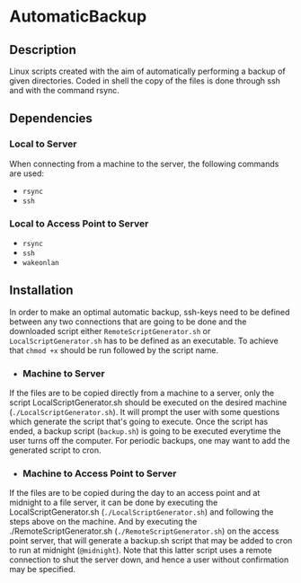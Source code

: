 # AutomaticBackup
## Description
Linux scripts created with the aim of automatically performing a backup of given directories. Coded in shell the copy of the files is done through ssh and with the command rsync.
## Dependencies
### Local to Server
When connecting from a machine to the server, the following commands are used:
 - `rsync`
 - `ssh`
 ### Local to Access Point to Server
 - `rsync`
 - `ssh`
 - `wakeonlan`
## Installation
In order to make an optimal automatic backup, ssh-keys need to be defined between any two connections that are going to be done and the downloaded script either `RemoteScriptGenerator.sh` or `LocalScriptGenerator.sh` has to be defined as an executable. To achieve that `chmod +x` should be run followed by the script name.
- ### Machine to Server
If the files are to be copied directly from a machine to a server, only the script LocalScriptGenerator.sh should be executed on the desired machine (`./LocalScriptGenerator.sh`). It will prompt the user with some questions which generate the script that's going to execute. Once the script has ended, a backup script (`backup.sh`) is going to be executed everytime the user turns off the computer. For periodic backups, one may want to add the generated script to cron.
- ### Machine to Access Point to Server
If the files are to be copied during the day to an access point and at midnight to a file server, it can be done by executing the LocalScriptGenerator.sh (`./LocalScriptGenerator.sh`) and following the steps above on the machine. And by executing the ./RemoteScriptGenerator.sh (`./RemoteScriptGenerator.sh`) on the access point server, that will generate a backup.sh script that may be added to cron to run at midnight (`@midnight`). Note that this latter script uses a remote connection to shut the server down, and hence a user without confirmation may be specified.

